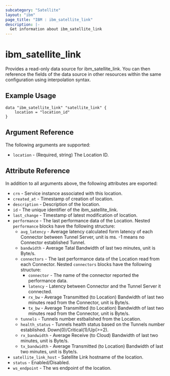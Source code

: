 ```yaml
---
subcategory: "Satellite"
layout: "ibm"
page_title: "IBM : ibm_satellite_link"
description: |-
  Get information about ibm_satellite_link
---
```


# ibm\_satellite_link

Provides a read-only data source for ibm_satellite_link. You can then reference the fields of the data source in other resources within the same configuration using interpolation syntax.

## Example Usage

```hcl
data "ibm_satellite_link" "satellite_link" {
	location = "location_id"
}
```

## Argument Reference

The following arguments are supported:

* `location` - (Required, string) The Location ID.

## Attribute Reference

In addition to all arguments above, the following attributes are exported:

* `crn` - Service instance associated with this location.
* `created_at` - Timestamp of creation of location.
* `description` - Description of the location.
* `id` - The unique identifier of the ibm_satellite_link.
* `last_change` - Timestamp of latest modification of location.
* `performance` - The last performance data of the Location. Nested `performance` blocks have the following structure:
	* `avg_latency` - Average latency calculated form latency of each Connector between Tunnel Server, unit is ms. -1 means no Connector established Tunnel.
	* `bandwidth` - Average Tatal Bandwidth of last two minutes, unit is Byte/s.
	* `connectors` - The last performance data of the Location read from each Connector. Nested `connectors` blocks have the following structure:
		* `connector` - The name of the connector reported the performance data.
		* `latency` - Latency between Connector and the Tunnel Server it connected.
		* `rx_bw` - Average Transmitted (to Location) Bandwidth of last two minutes read from the Connector, unit is Byte/s.
		* `tx_bw` - Average Transmitted (to Location) Bandwidth of last two minutes read from the Connector, unit is Byte/s.
	* `tunnels` - Tunnels number estbalished from the Location.
	* `health_status` - Tunnels health status based on the Tunnels number established. Down(0)/Critical(1)/Up(>=2).
	* `rx_bandwidth` - Average Receive (to Cloud) Bandwidth of last two minutes, unit is Byte/s.
	* `tx_bandwidth` - Average Transmitted (to Location) Bandwidth of last two minutes, unit is Byte/s.
* `satellite_link_host` - Satellite Link hostname of the location.
* `status` - Enabled/Disabled.	
* `ws_endpoint` - The ws endpoint of the location.		

